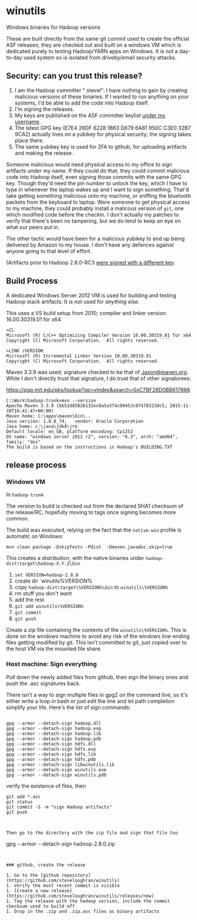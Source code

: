 # winutils
Windows binaries for Hadoop versions 

These are built directly from the same git commit used to create the official ASF releases; they are checked out
and built on a windows VM which is dedicated purely to testing Hadoop/YARN apps on Windows. It is not a day-to-day
used system so is isolated from driveby/email security attacks.


## Security: can you trust this release?

1. I am the Hadoop committer " stevel": I have nothing to gain by creating malicious versions of these binaries. If I wanted to run anything on your systems, I'd be able to add the code into Hadoop itself.
1. I'm signing the releases.
1. My keys are published on the ASF committer keylist [under my username](https://people.apache.org/keys/committer/stevel).
1. The latest GPG key  (E7E4 26DF 6228 1B63 D679  6A81 950C C3E0 32B7 9CA2) actually lives on a yubikey for physical security; the signing takes place there.
1. The same yubikey key is used for 2FA to github, for uploading artifacts and making the release.

Someone malicious would need physical access to my office to sign artifacts under my name. If they could do that, they could commit malicious code into Hadoop itself, even signing those commits with the same GPG key. Though they'd need the pin number to unlock the key, which I have to type in whenever the laptop wakes up and I want to sign something. That'd take getting something malicious onto my machine, or sniffing the bluetooth packets from the keyboard to laptop. Were someone to get physical access to my machine, they could probably install a malicous version of `git`, one which modified code before the checkin. I don't actually my patches to verify that there's been no tampering, but we do tend to keep an eye on what our peers put in.

The other tactic would have been for a malicious yubikey to end up being delivered by Amazon to my house. I don't have any defences against anyone going to that level of effort.


(Artifacts prior to Hadoop 2.8.0-RC3 [were signed with a different key](https://pgp.mit.edu/pks/lookup?op=vindex&search=0xA92454F9174786B4).

## Build Process

A dedicated Windows Server 2012 VM is used for building and testing Hadoop stack artifacts. It is not used for *anything else*.

This uses a VS build setup from 2010; compiler and linker version: 16.00.30319.01 for x64


    >CL
    Microsoft (R) C/C++ Optimizing Compiler Version 16.00.30319.01 for x64
    Copyright (C) Microsoft Corporation.  All rights reserved.````

    >LINK /VERSION
    Microsoft (R) Incremental Linker Version 10.00.30319.01
    Copyright (C) Microsoft Corporation.  All rights reserved.



Maven 3.3.9 was used; signature checked to be that of Jason@maven.org. While I don't directly trust that signature, I do trust that of other signatorees:

https://pgp.mit.edu/pks/lookup?op=vindex&search=0xC7BF26D0BB617866


    C:\Work\hadoop-trunk>mvn --version
    Apache Maven 3.3.9 (bb52d8502b132ec0a5a3f4c09453c07478323dc5; 2015-11-10T16:41:47+00:00)
    Maven home: C:\apps\maven\bin\..
    Java version: 1.8.0_74,   vendor: Oracle Corporation
    Java home: c:\java\jdk8\jre
    Default locale: en_GB, platform encoding: Cp1252
    OS name: "windows server 2012 r2", version: "6.3", arch: "amd64", family: "dos"
    The build is based on the instructions in Hadoop's BUILDING.TXT




## release process


### Windows VM

In `hadoop-trunk`

The version to build is checked out from the declared SHA1 checksum of the release/RC, hopefully moving to tags once signing becomes more common.

The build was executed, relying on the fact that the `native-win` profile is automatic on Windows:


    mvn clean package -DskipTests -Pdist  -Dmaven.javadoc.skip=true 
    

This creates a distribution, with the native binaries under `hadoop-dist\target\hadoop-X.Y.Z\bin`


1. `set VERSION=hadoop-2.8.0`
1. create dir `winutils\%VERSION%
1. copy `hadoop-dist\target\%VERSION%\bin` to `winutils\%VERSION%`
1. rm stuff you don't want
1. add the rest
1. `git add winutils\%VERSION%`
1. `git commit`
1. `git push`

Create a zip file containing the contents of the `winutils\%VERSION%`. This is done on the windows machine to avoid any risk of the windows line-ending files getting modified by git. This isn't committed to git, just copied over to the host VM via the mounted file share.

### Host machine: Sign everything

Pull down the newly added files from github, then sign the binary ones and push the .asc signatures back.




There isn't a way to sign multiple files in gpg2 on the command line, so it's either write a loop in bash or just edit the line and let path completion simplify your life. Here's the list of sign commands:


```

gpg --armor --detach-sign hadoop.dll
gpg --armor --detach-sign hadoop.exp
gpg --armor --detach-sign hadoop.lib
gpg --armor --detach-sign hadoop.pdb
gpg --armor --detach-sign hdfs.dll
gpg --armor --detach-sign hdfs.exp
gpg --armor --detach-sign hdfs.lib
gpg --armor --detach-sign hdfs.pdb 
gpg --armor --detach-sign libwinutils.lib 
gpg --armor --detach-sign winutils.exe
gpg --armor --detach-sign winutils.pdb

````

verify the existence of files, then 

```
git add *.asc
git status
git commit -S -m "sign Hadoop artifacts"
git push



Then go to the directory with the zip file and sign that file too

```
gpg --armor --detach-sign hadoop-2.8.0.zip 

```


### github, create the release

1. Go to the [github repository](https://github.com/steveloughran/winutils)
1. Verify the most recent commit is visible
1. [Create a new release](https://github.com/steveloughran/winutils/releases/new)
1. Tag the release with the hadoop version, include the commit checksum used to build off
1. Drop in the .zip and .zip.asc files as binary artifacts

